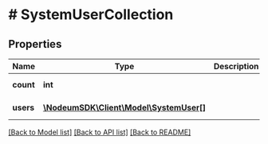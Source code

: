# # SystemUserCollection

## Properties

Name | Type | Description | Notes
------------ | ------------- | ------------- | -------------
**count** | **int** |  | [optional] [readonly] 
**users** | [**\NodeumSDK\Client\Model\SystemUser[]**](SystemUser.md) |  | [optional] [readonly] 

[[Back to Model list]](../../README.md#documentation-for-models) [[Back to API list]](../../README.md#documentation-for-api-endpoints) [[Back to README]](../../README.md)


